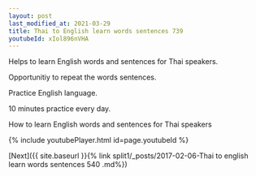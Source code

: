 ```yaml
---
layout: post
last_modified_at: 2021-03-29
title: Thai to English learn words sentences 739 
youtubeId: xIol896nVHA
---
```

 
 
Helps to learn English words and sentences for Thai speakers.

Opportunitiy to repeat the words sentences. 

Practice English language. 
 
10 minutes practice every day. 
 
How to learn English words and sentences for Thai speakers 
 
{% include youtubePlayer.html id=page.youtubeId %}
 
 
[Next]({{ site.baseurl }}{% link  split1/_posts/2017-02-06-Thai to english learn words sentences 540 .md%})
 
